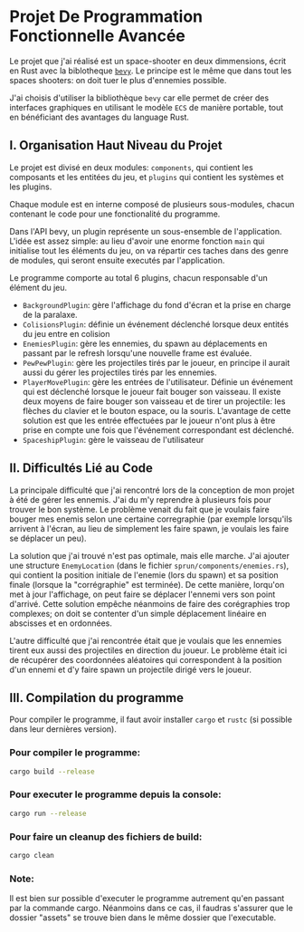 # Projet De Programmation Fonctionnelle Avancée

Le projet que j'ai réalisé est un space-shooter en deux dimmensions, écrit en Rust avec la biblotheque 
[`bevy`](https://bevyengine.org/). Le principe est le même que dans tout les spaces shooters: on doit tuer
le plus d'ennemies possible.

J'ai choisis d'utiliser la bibliothèque `bevy` car elle permet de créer des interfaces graphiques en utilisant
le modèle `ECS` de manière portable, tout en bénéficiant des avantages du language Rust.

## I. Organisation Haut Niveau du Projet

Le projet est divisé en deux modules: `components`, qui contient les 
composants et les entitées du jeu, et `plugins` qui contient les systèmes et les plugins.

Chaque module est en interne composé de plusieurs sous-modules, chacun contenant le code pour une fonctionalité du programme.

Dans l'API bevy, un plugin représente un sous-ensemble de l'application. L'idée est assez simple: au lieu d'avoir
une enorme fonction `main` qui initialise tout les éléments du jeu, on va répartir ces taches dans des genre
de modules, qui seront ensuite executés par l'application.

Le programme comporte au total 6 plugins, chacun responsable d'un élément du jeu.

-  `BackgroundPlugin`: gère l'affichage du fond d'écran et la prise en charge de la paralaxe.
- `ColisionsPlugin`: définie un événement déclenché lorsque deux entités du jeu entre en colision
- `EnemiesPlugin`: gère les ennemies, du spawn au déplacements en passant par le refresh lorsqu'une nouvelle frame est évaluée.
- `PewPewPlugin`: gère les projectiles tirés par le joueur, en principe il aurait aussi du gérer les projectiles tirés par les ennemies.
- `PlayerMovePlugin`: gère les entrées de l'utilisateur. Définie un événement qui est déclenché lorsque le joueur fait bouger son vaisseau. Il existe deux moyens de faire bouger son vaisseau et de tirer un projectile: les flèches du clavier et le bouton espace, ou la souris. L'avantage de cette solution est que les entrée effectuées par le joueur n'ont plus à être prise en compte une fois que l'événement correspondant est déclenché.
- `SpaceshipPlugin`: gère le vaisseau de l'utilisateur

## II. Difficultés Lié au Code

La principale difficulté que j'ai rencontré lors de la conception de mon projet à été de gérer les ennemis. J'ai du
m'y reprendre à plusieurs fois pour trouver le bon système. Le problème venait du fait que je voulais faire bouger
mes enemis selon une certaine corregraphie (par exemple lorsqu'ils arrivent à l'écran, au lieu de simplement les faire
spawn, je voulais les faire se déplacer un peu).

La solution que j'ai trouvé n'est pas optimale, mais elle marche. J'ai ajouter une structure `EnemyLocation` (dans le fichier
`sprun/components/enemies.rs`), qui contient la position initiale de l'enemie (lors du spawn) et sa position finale (lorsque
la "corrégraphie" est terminée). De cette manière, lorqu'on met à jour l'affichage, on peut faire se déplacer l'ennemi
vers son point d'arrivé. Cette solution empêche néanmoins de faire des corégraphies trop complexes; on doit se contenter 
d'un simple déplacement linéaire en abscisses et en ordonnées.

L'autre difficulté que j'ai rencontrée était que je voulais que les ennemies tirent eux aussi des projectiles en
direction du joueur. Le problème était ici de récupérer des coordonnées aléatoires qui correspondent à la position
d'un ennemi et d'y faire spawn un projectile dirigé vers le joueur.

## III. Compilation du programme

Pour compiler le programme, il faut avoir installer `cargo` et `rustc` (si possible dans leur dernières version).

### Pour compiler le programme:

```bash
cargo build --release
```

### Pour executer le programme depuis la console:

```bash
cargo run --release
```

### Pour faire un cleanup des fichiers de build:

```bash
cargo clean
```

### Note:
Il est bien sur possible d'executer le programme autrement qu'en passant par la commande cargo. 
Néanmoins dans ce cas, il faudras s'assurer que le dossier "assets" se trouve bien dans le même dossier 
que l'executable.